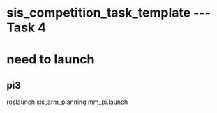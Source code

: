 # sis_competition_task_template --- Task 4

# need to launch 

<include file="$(find sis_arm_planning)/launch/apriltags2.launch"></include>

<include file="$(find sis_arm_planning)/launch/manipulation_tx2.launch"></include>

## pi3

roslaunch sis_arm_planning mm_pi.launch 
